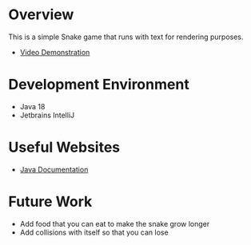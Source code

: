 # Overview
This is a simple Snake game that runs with text for rendering purposes.
* [Video Demonstration](https://youtu.be/szm6zRhQfDs)

# Development Environment
* Java 18
* Jetbrains IntelliJ

# Useful Websites
* [Java Documentation](https://docs.oracle.com/en/java/)

# Future Work
* Add food that you can eat to make the snake grow longer
* Add collisions with itself so that you can lose
